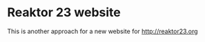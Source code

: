Reaktor 23 website
==================

This is another approach for a new website for http://reaktor23.org
